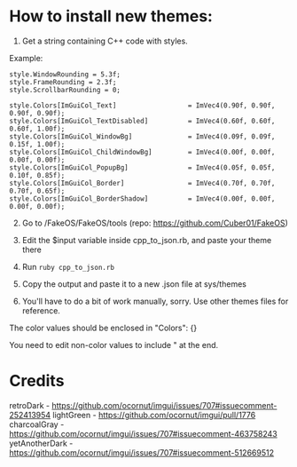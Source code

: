 # How to install new themes:

1. Get a string containing C++ code with styles.

Example:

```
style.WindowRounding = 5.3f;
style.FrameRounding = 2.3f;
style.ScrollbarRounding = 0;

style.Colors[ImGuiCol_Text]                  = ImVec4(0.90f, 0.90f, 0.90f, 0.90f);
style.Colors[ImGuiCol_TextDisabled]          = ImVec4(0.60f, 0.60f, 0.60f, 1.00f);
style.Colors[ImGuiCol_WindowBg]              = ImVec4(0.09f, 0.09f, 0.15f, 1.00f);
style.Colors[ImGuiCol_ChildWindowBg]         = ImVec4(0.00f, 0.00f, 0.00f, 0.00f);
style.Colors[ImGuiCol_PopupBg]               = ImVec4(0.05f, 0.05f, 0.10f, 0.85f);
style.Colors[ImGuiCol_Border]                = ImVec4(0.70f, 0.70f, 0.70f, 0.65f);
style.Colors[ImGuiCol_BorderShadow]          = ImVec4(0.00f, 0.00f, 0.00f, 0.00f);
```

2. Go to /FakeOS/FakeOS/tools (repo: https://github.com/Cuber01/FakeOS)

3. Edit the $input variable inside cpp_to_json.rb, and paste your theme there

4. Run ``ruby cpp_to_json.rb``

5. Copy the output and paste it to a new .json file at sys/themes

6. You'll have to do a bit of work manually, sorry. Use other themes files for reference.

The color values should be enclosed in "Colors": {}

You need to edit non-color values to include " at the end.

# Credits

retroDark - https://github.com/ocornut/imgui/issues/707#issuecomment-252413954
lightGreen - https://github.com/ocornut/imgui/pull/1776
charcoalGray - https://github.com/ocornut/imgui/issues/707#issuecomment-463758243
yetAnotherDark - https://github.com/ocornut/imgui/issues/707#issuecomment-512669512
